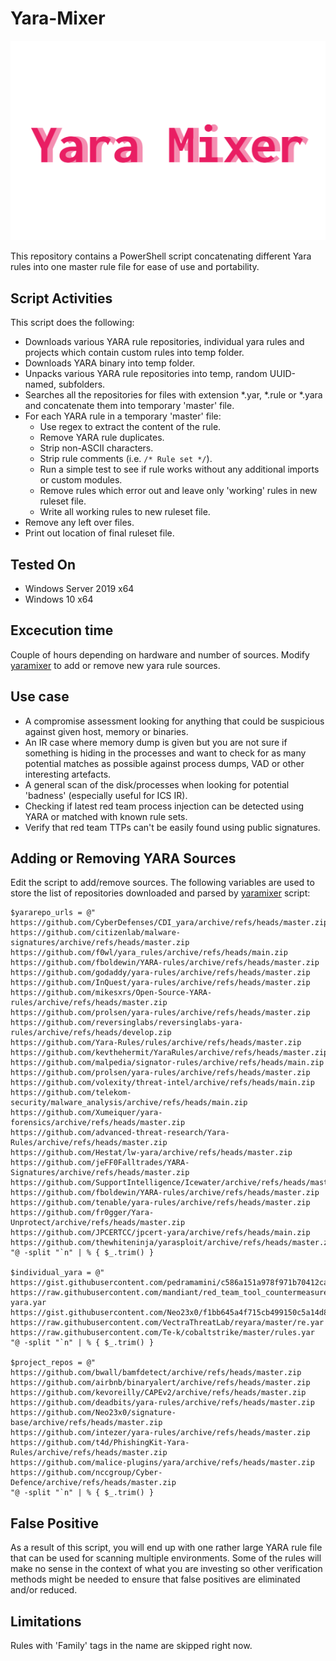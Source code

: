 # Yara-Mixer

<p align="center">
  <img src="https://github.com/op7ic/Yara-Mixer/blob/main/pic/mixer.PNG?raw=true" alt="Yara Mixer"/>
</p>

This repository contains a PowerShell script concatenating different Yara rules into one master rule file for ease of use and portability.

## Script Activities

This script does the following:

* Downloads various YARA rule repositories, individual yara rules and projects which contain custom rules into temp folder.
* Downloads YARA binary into temp folder.
* Unpacks various YARA rule repositories into temp, random UUID-named, subfolders.
* Searches all the repositories for files with extension *.yar, *.rule or *.yara and concatenate them into temporary 'master' file.
* For each YARA rule in a temporary 'master' file: 
  * Use regex to extract the content of the rule. 
  * Remove YARA rule duplicates.
  * Strip non-ASCII characters.
  * Strip rule comments (i.e. ```/* Rule set */```).
  * Run a simple test to see if rule works without any additional imports or custom modules.
  * Remove rules which error out and leave only 'working' rules in new ruleset file.
  * Write all working rules to new ruleset file.
* Remove any left over files.
* Print out location of final ruleset file.

## Tested On

* Windows Server 2019 x64
* Windows 10 x64

## Excecution time

Couple of hours depending on hardware and number of sources. Modify [yaramixer](yaramixer.ps1) to add or remove new yara rule sources.

## Use case

* A compromise assessment looking for anything that could be suspicious against given host, memory or binaries.
* An IR case where memory dump is given but you are not sure if something is hiding in the processes and want to check for as many potential matches as possible against process dumps, VAD or other interesting artefacts. 
* A general scan of the disk/processes when looking for potential 'badness' (especially useful for ICS IR).
* Checking if latest red team process injection can be detected using YARA or matched with known rule sets.
* Verify that red team TTPs can't be easily found using public signatures.

## Adding or Removing YARA Sources

Edit the script to add/remove sources. The following variables are used to store the list of repositories downloaded and parsed by [yaramixer](yaramixer.ps1) script:

```
$yararepo_urls = @"
https://github.com/CyberDefenses/CDI_yara/archive/refs/heads/master.zip
https://github.com/citizenlab/malware-signatures/archive/refs/heads/master.zip
https://github.com/f0wl/yara_rules/archive/refs/heads/main.zip
https://github.com/fboldewin/YARA-rules/archive/refs/heads/master.zip
https://github.com/godaddy/yara-rules/archive/refs/heads/master.zip
https://github.com/InQuest/yara-rules/archive/refs/heads/master.zip
https://github.com/mikesxrs/Open-Source-YARA-rules/archive/refs/heads/master.zip
https://github.com/prolsen/yara-rules/archive/refs/heads/master.zip
https://github.com/reversinglabs/reversinglabs-yara-rules/archive/refs/heads/develop.zip
https://github.com/Yara-Rules/rules/archive/refs/heads/master.zip
https://github.com/kevthehermit/YaraRules/archive/refs/heads/master.zip
https://github.com/malpedia/signator-rules/archive/refs/heads/main.zip
https://github.com/prolsen/yara-rules/archive/refs/heads/master.zip
https://github.com/volexity/threat-intel/archive/refs/heads/main.zip
https://github.com/telekom-security/malware_analysis/archive/refs/heads/main.zip
https://github.com/Xumeiquer/yara-forensics/archive/refs/heads/master.zip
https://github.com/advanced-threat-research/Yara-Rules/archive/refs/heads/master.zip
https://github.com/Hestat/lw-yara/archive/refs/heads/master.zip
https://github.com/jeFF0Falltrades/YARA-Signatures/archive/refs/heads/master.zip
https://github.com/SupportIntelligence/Icewater/archive/refs/heads/master.zip
https://github.com/fboldewin/YARA-rules/archive/refs/heads/master.zip
https://github.com/tenable/yara-rules/archive/refs/heads/master.zip
https://github.com/fr0gger/Yara-Unprotect/archive/refs/heads/master.zip
https://github.com/JPCERTCC/jpcert-yara/archive/refs/heads/main.zip
https://github.com/thewhiteninja/yarasploit/archive/refs/heads/master.zip
"@ -split "`n" | % { $_.trim() }

$individual_yara = @"
https://gist.githubusercontent.com/pedramamini/c586a151a978f971b70412ca4485c491/raw/68ba7792699177c033c673c7ffccfa7a0ed5ce47/XProtect.yara
https://raw.githubusercontent.com/mandiant/red_team_tool_countermeasures/master/all-yara.yar
https://gist.githubusercontent.com/Neo23x0/f1bb645a4f715cb499150c5a14d82b44/raw/d621fcfd496d03dca78f9ff390cad88684139d64/iddqd.yar
https://raw.githubusercontent.com/VectraThreatLab/reyara/master/re.yar
https://raw.githubusercontent.com/Te-k/cobaltstrike/master/rules.yar
"@ -split "`n" | % { $_.trim() }

$project_repos = @"
https://github.com/bwall/bamfdetect/archive/refs/heads/master.zip
https://github.com/airbnb/binaryalert/archive/refs/heads/master.zip
https://github.com/kevoreilly/CAPEv2/archive/refs/heads/master.zip
https://github.com/deadbits/yara-rules/archive/refs/heads/master.zip
https://github.com/Neo23x0/signature-base/archive/refs/heads/master.zip
https://github.com/intezer/yara-rules/archive/refs/heads/master.zip
https://github.com/t4d/PhishingKit-Yara-Rules/archive/refs/heads/master.zip
https://github.com/malice-plugins/yara/archive/refs/heads/master.zip
https://github.com/nccgroup/Cyber-Defence/archive/refs/heads/master.zip
"@ -split "`n" | % { $_.trim() }
```

## False Positive

As a result of this script, you will end up with one rather large YARA rule file that can be used for scanning multiple environments. Some of the rules will make no sense in the context of what you are investing so other verification methods might be needed to ensure that false positives are eliminated and/or reduced.

## Limitations

Rules with 'Family' tags in the name are skipped right now. 